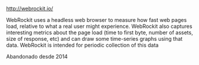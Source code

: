 http://webrockit.io/

WebRockit uses a headless web browser to measure how fast web pages load, relative to what a real user might experience. WebRockit also captures interesting metrics about the page load (time to first byte, number of assets, size of response, etc) and can draw some time-series graphs using that data. WebRockit is intended for periodic collection of this data


Abandonado desde 2014
